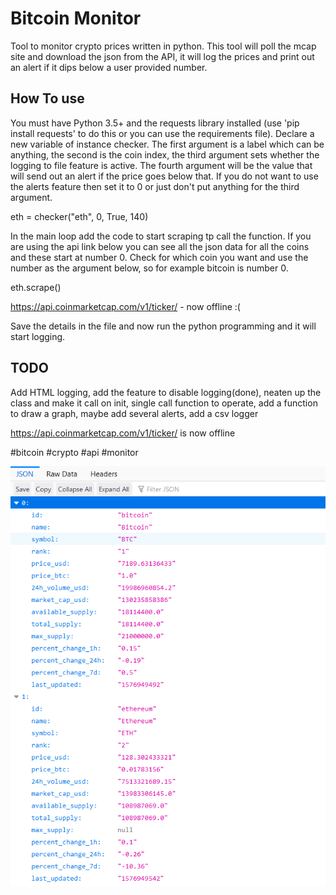 # Bitcoin Monitor
Tool to monitor crypto prices written in python.
This tool will poll the mcap site and download the json from the API, it will log the prices and print out an alert if it dips below a user provided number.

## How To use
You must have Python 3.5+ and the requests library installed (use 'pip install requests' to do this or you can use the requirements file).
Declare a new variable of instance checker. The first argument is a label which can be anything, the second is the coin index, the third argument sets whether the logging to file feature is active. The fourth argument will be the value that will send out an alert if the price goes below that. If you do not want to use the alerts feature then set it to 0 or just don't put anything for the third argument.

eth = checker("eth", 0, True, 140)

In the main loop add the code to start scraping tp call the function. If you are using the api link below you can see all the json data for all the coins and these start at number 0. Check for which coin you want and use the number as the argument below, so for example bitcoin is number 0.

eth.scrape()

https://api.coinmarketcap.com/v1/ticker/ - now offline :(

Save the details in the file and now run the python programming and it will start logging.

## TODO
Add HTML logging, add the feature to disable logging(done), neaten up the class and make it call on init, single call function to operate, add a function to draw a graph, maybe add several alerts, add a csv logger

https://api.coinmarketcap.com/v1/ticker/ is now offline

#bitcoin #crypto #api #monitor

![alt text](https://github.com/nullsc/Bitcoin_Monitor/blob/master/cryptoJson.PNG "Screen Shot")
